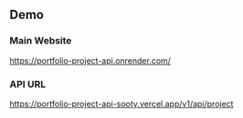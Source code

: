 ## Demo

### Main Website

https://portfolio-project-api.onrender.com/

### API URL

https://portfolio-project-api-sooty.vercel.app/v1/api/project
